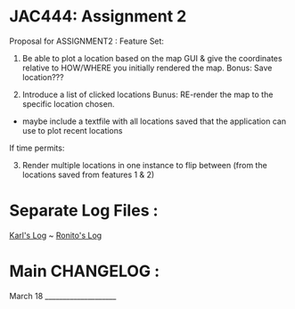 # JAC444: Assignment 2 

Proposal for ASSIGNMENT2 :
Feature Set:

1. Be able to plot a location based on the map GUI & give the coordinates relative to HOW/WHERE you initially rendered the map.
  Bonus: Save location???
  
2. Introduce a list of clicked locations Bunus: RE-render the map to the specific location chosen.
  - maybe include a textfile with all locations saved that the application can use to plot recent locations

If time permits:

3. Render multiple locations in one instance to flip between (from the locations saved from features 1 & 2)

# Separate Log Files :

[Karl's Log](./jac444a-3/blob/master/karl-log) ~ [Ronito's Log](./jac444a-3/blob/master/ronito-log)

# Main CHANGELOG :

March 18 ____________________
